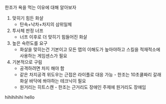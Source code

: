 한조가 욕을 먹는 이유에 대해 알아보자

1. 맞히기 힘든 화살 
   - 탄속+낙차+차지의 삼위일체
2. 투사체 판정 너프
   - 너프 이후로 더 맞히기 힘들어진 화살
3. 높은 숙련도를 요구
   - 화살을 맞히는건 기본이고 모든 맵의 이해도가 높아야하고 스킬을 적재적소에 사용하는 게임센스가 필요
4. 기본적으로 구림
   - 공격하려면 차지 해야 함 
   - 같은 차지공격 위도우는 근접은 라이플로 대응 가능 - 한조는 10초쿨짜리 갈래화살 바닥에 쏴야하는 테크닉이 필요
   - 원거리는 히트스캔 - 한조는 근거리도 장애인 주제에 원거리도 장애임

hihihihihi
hello
